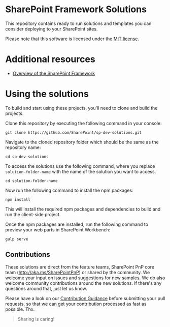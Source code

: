 # SharePoint Framework Solutions

This repository contains ready to run solutions and templates you can consider deploying to your SharePoint sites.

Please note that this software is licensed under the [MIT license](LICENSE).

# Additional resources

* [Overview of the SharePoint Framework](http://dev.office.com/sharepoint/docs/spfx/sharepoint-framework-overview)

# Using the solutions

To build and start using these projects, you'll need to clone and build the projects.

Clone this repository by executing the following command in your console:

```
git clone https://github.com/SharePoint/sp-dev-solutions.git
```

Navigate to the cloned repository folder which should be the same as the repository name:

```
cd sp-dev-solutions
```

To access the solutions use the following command, where you replace `solution-folder-name` with the name of the solution you want to access.

```
cd solution-folder-name

```

Now run the following command to install the npm packages:

```
npm install
```

This will install the required npm packages and dependencies to build and run the client-side project.


Once the npm packages are installed, run the following command to preview your web parts in SharePoint Workbench:

```
gulp serve
```

## Contributions

These solutions are direct from the feature teams, SharePoint PnP core team (http://aka.ms/SharePointPnP) or shared by the community. We welcome your input on issues and suggestions for new samples. We do also welcome community contributions around the new solutions. If there's any questions around that, just let us know.

Please have a look on our [Contribution Guidance](./.github/CONTRIBUTING.md) before submitting your pull requests, so that we can get your contribution processed as fast as possible. Thx.

> Sharing is caring!